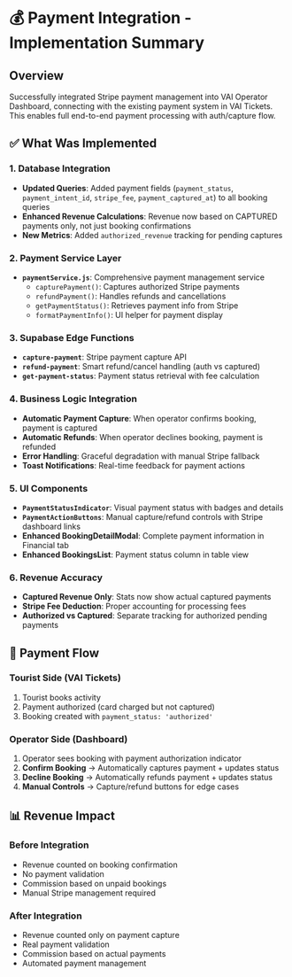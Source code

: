 # 💰 Payment Integration - Implementation Summary

## Overview
Successfully integrated Stripe payment management into VAI Operator Dashboard, connecting with the existing payment system in VAI Tickets. This enables full end-to-end payment processing with auth/capture flow.

## ✅ What Was Implemented

### 1. **Database Integration**
- **Updated Queries**: Added payment fields (`payment_status`, `payment_intent_id`, `stripe_fee`, `payment_captured_at`) to all booking queries
- **Enhanced Revenue Calculations**: Revenue now based on CAPTURED payments only, not just booking confirmations
- **New Metrics**: Added `authorized_revenue` tracking for pending captures

### 2. **Payment Service Layer**
- **`paymentService.js`**: Comprehensive payment management service
  - `capturePayment()`: Captures authorized Stripe payments
  - `refundPayment()`: Handles refunds and cancellations
  - `getPaymentStatus()`: Retrieves payment info from Stripe
  - `formatPaymentInfo()`: UI helper for payment display

### 3. **Supabase Edge Functions**
- **`capture-payment`**: Stripe payment capture API
- **`refund-payment`**: Smart refund/cancel handling (auth vs captured)
- **`get-payment-status`**: Payment status retrieval with fee calculation

### 4. **Business Logic Integration**
- **Automatic Payment Capture**: When operator confirms booking, payment is captured
- **Automatic Refunds**: When operator declines booking, payment is refunded
- **Error Handling**: Graceful degradation with manual Stripe fallback
- **Toast Notifications**: Real-time feedback for payment actions

### 5. **UI Components**
- **`PaymentStatusIndicator`**: Visual payment status with badges and details
- **`PaymentActionButtons`**: Manual capture/refund controls with Stripe dashboard links
- **Enhanced BookingDetailModal**: Complete payment information in Financial tab
- **Enhanced BookingsList**: Payment status column in table view

### 6. **Revenue Accuracy**
- **Captured Revenue Only**: Stats now show actual captured payments
- **Stripe Fee Deduction**: Proper accounting for processing fees
- **Authorized vs Captured**: Separate tracking for authorized pending payments

## 🔄 Payment Flow

### Tourist Side (VAI Tickets)
1. Tourist books activity
2. Payment authorized (card charged but not captured)
3. Booking created with `payment_status: 'authorized'`

### Operator Side (Dashboard)
1. Operator sees booking with payment authorization indicator
2. **Confirm Booking** → Automatically captures payment + updates status
3. **Decline Booking** → Automatically refunds payment + updates status
4. **Manual Controls** → Capture/refund buttons for edge cases

## 📊 Revenue Impact

### Before Integration
- Revenue counted on booking confirmation
- No payment validation
- Commission based on unpaid bookings
- Manual Stripe management required

### After Integration
- Revenue counted only on payment capture
- Real payment validation
- Commission based on actual payments
- Automated payment management
